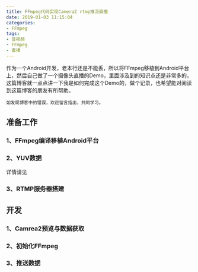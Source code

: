 ```yaml
---
title: FFmpeg代码实现Camera2 rtmp推流直播
date: 2019-01-03 11:15:04
categories: 
- FFmpeg
tags:
- 音视频
- FFmpeg
- 直播
---
```


作为一个Android开发，老本行还是不能丢，所以将FFmpeg移植到Android平台上，然后自己做了一个摄像头直播的Demo，里面涉及到的知识点还是非常多的，这篇博客就一点点讲一下我是如何完成这个Demo的，做个记录，也希望能对阅读到这篇博客的朋友有所帮助。

	如发现博客中的错误，欢迎留言指出，共同学习。

## 准备工作

### 1、FFmpeg编译移植Android平台

### 2、YUV数据

详情请见 

### 3、RTMP服务器搭建

## 开发

### 1、Camrea2预览与数据获取

### 2、初始化FFmpeg

### 3、推送数据
